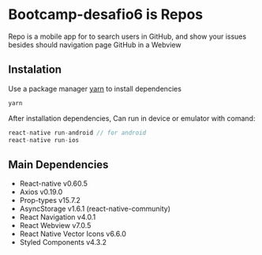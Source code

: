 # Bootcamp-desafio6 is Repos

Repo is a mobile app for to search users in GitHub, and show your issues besides should navigation page GitHub in a Webview

## Instalation

Use a package manager [yarn](https://yarnpkg.com/) to install dependencies

```jsx
yarn
```

After installation dependencies, Can run in device or emulator with comand:

```jsx
react-native run-android // for android
react-native run-ios
```

## Main Dependencies

- React-native v0.60.5
- Axios v0.19.0
- Prop-types v15.7.2
- AsyncStorage v1.6.1 (react-native-community)
- React Navigation v4.0.1
- React Webview v7.0.5
- React Native Vector Icons v6.6.0
- Styled Components v4.3.2
